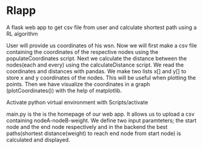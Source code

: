 # Rlapp
A flask web app to get csv file from user and calculate shortest path using a RL algorithm

User will provide us coordinates of his wsn. Now we will first make a csv file containing the coordinates of the respective nodes using the populateCoordinates script. Next we calculate the distance between the nodes(each and every) using the calculateDistance script. We read the coordinates and distances with pandas. We make two lists x[] and y[] to store x and y coordinates of the nodes. This will be useful when plotting the points. Then we have visualize the coordinates in a graph (plotCoordinates())  with the help of matplotlib.

Activate python virtual environment with Scripts/activate

main.py is the is the homepage of our web app. It allows us to upload a csv containing nodeA-nodeB-weight. We define two input paramteters; the start node and the end node respectively and in the backend the best paths(shortest distance(weight) to reach end node from start node) is calculated and displayed. 
